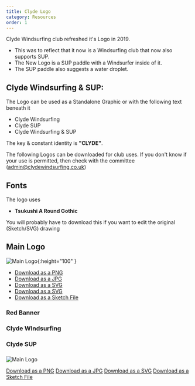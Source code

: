 ```yaml
---
title: Clyde Logo
category: Resources
order: 1
---
```

Clyde Windsurfing club refreshed it's Logo in 2019.
- This was to reflect that it now is a Windsurfing club that now also supports SUP.
- The New Logo is a SUP paddle with a Windsurfer inside of it.
-  The SUP paddle also suggests a water droplet.


## Clyde Windsurfing & SUP:
The Logo can be used as a Standalone Graphic or with the following text beneath it
- Clyde Windsurfing
- Clyde SUP
- Clyde Windsurfing & SUP

The key & constant identity is **"CLYDE"**.

The following Logos can be downloaded for club uses.
If you don't know if your use is permitted, then check with the committee (admin@clydewindsurfing.co.uk)

## Fonts
The logo uses
- **Tsukushi A Round Gothic**

You will probably have to download this if you want to edit the original (Sketch/SVG) drawing

## Main Logo
![Main Logo](https://numbat70.github.io/clyde/files/clyde_paddle_9c_RED_BANNER.png){:height="100" }



- [Download as a PNG](https://numbat70.github.io/clyde/files/clyde_paddle_9c_RED_BANNER.png)
- [Download as a JPG](https://numbat70.github.io/clyde/files/clyde_paddle_9c_RED_BANNER.jpg)
- [Download as a SVG](https://numbat70.github.io/clyde/files/clyde_paddle_9c_RED_BANNER.svg)
- [Download as a SVG](https://numbat70.github.io/clyde/files/clyde_paddle_9c_RED_BANNER.pdf)
- [Download as a Sketch File](https://numbat70.github.io/clyde/files/clyde_paddle_9c_RED_BANNER.sketch)


### Red Banner

### Clyde WIndsurfing

### Clyde SUP

###

###




![Main Logo](https://numbat70.github.io/clyde/Content/technical.png)

[Download as a PNG](https://numbat70.github.io/clyde/files/xxx.png)
[Download as a JPG](https://numbat70.github.io/clyde/files/xxx.png)
[Download as a SVG](https://numbat70.github.io/clyde/files/xxx.png)
[Download as a Sketch File](https://numbat70.github.io/clyde/files/xxx.png)
